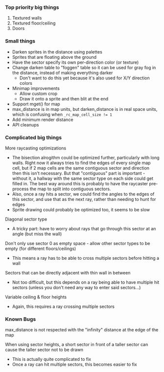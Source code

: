 
### Top priority big things

1. Textured walls
2. Textured floor/ceiling
3. Doors

### Small things

- Darken sprites in the distance using palettes
- Sprites that are floating above the ground
- Have the sector specify its own per-direction color (or texture)
- Change darken table to "foggen" table so it can be used for gray fog in the distance, instead of making everything darker
  - Don't want to do this yet because it's also used for X/Y direction colors
- Minimap improvements
  - Allow custom crop
  - Draw it onto a sprite and then blit at the end
- Support mget() for map
- max_distance is in map units, but darken_distance is in real space units, which is confusing when `_rc_map_cell_size != 1`
- Add minimum render distance
- API cleanups

### Complicated big things

More raycasting optimizations
- The bisection alrogithm could be optimized further, particularly with long walls. Right now it always tries to find the edges of every single map cell, but if 2 map cells are the same contiguous sector and direction then this isn't necessary. But that "contiguous" part is important - without it, a hallway with the same sector type on each side could get filled in. The best way around this is probably to have the raycaster pre-process the map to split into contiguous sectors.
- Also, once a ray hits a sector, we could find the angles to the edges of this sector, and use that as the next ray, rather than needing to hunt for edges
- Sprite drawing could probably be optimized too, it seems to be slow

Diagonal sector type
- A tricky part: have to worry about rays that go through this sector at an angle (but miss the wall)

Don't only use sector 0 as empty space - allow other sector types to be empty (for different floors/ceilings)
- This means a ray has to be able to cross multiple sectors before hitting a wall

Sectors that can be directly adjacent with thin wall in between
- Not too difficult, but this depends on a ray being able to have multiple hit sectors (unless you don't need any way
  to enter said sectors...)

Variable ceiling & floor heights
- Again, this requires a ray crossing multiple sectors

### Known Bugs

max_distance is not respected with the "infinity" distance at the edge of the map

When using sector heights, a short sector in front of a taller sector can cause the taller sector not to be drawn
- This is actually quite complicated to fix
- Once a ray can hit multiple sectors, this becomes easier to fix
